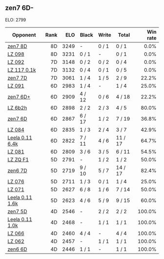## zen7 6D- ##

ELO: 2799

Opponent | Rank | ELO | Black | Write | Total | Win rate
---------|-----:|----:|-------|-------|-------|-------:
[zen7 8D](zen7%208D.md) | 8D | 3249 | - | 0 / 1 | 0 / 1 | 0.0%
[LZ 098](LZ%20098.md) | 8D | 3231 | 0 / 1 | - | 0 / 1 | 0.0%
[LZ 092](LZ%20092.md) | 7D | 3148 | 0 / 2 | 0 / 2 | 0 / 4 | 0.0%
[LZ 117 0.1k](LZ%20117%200.1k.md) | 7D | 3132 | 0 / 4 | 0 / 1 | 0 / 5 | 0.0%
[zen7 7D](zen7%207D.md) | 7D | 3061 | 1 / 4 | 1 / 5 | 2 / 9 | 22.2%
[LZ 091](LZ%20091.md) | 6D | 2983 | 1 / 4 | - | 1 / 4 | 25.0%
[zen7 6D+](zen7%206D+.md) | 6D | 2909 | 4 / 12 | 0 / 6 | 4 / 18 | 22.2%
[LZ 6b2h](LZ%206b2h.md) | 6D | 2898 | 2 / 2 | 2 / 3 | 4 / 5 | 80.0%
[zen7 6D](zen7%206D.md) | 6D | 2867 | 6 / 17 | 1 / 2 | 7 / 19 | 36.8%
[LZ 084](LZ%20084.md) | 6D | 2835 | 1 / 3 | 2 / 4 | 3 / 7 | 42.9%
[Leela 0.11 6.4k](Leela%200.11%206.4k.md) | 6D | 2822 | 7 / 11 | 4 / 6 | 11 / 17 | 64.7%
[LZ 081](LZ%20081.md) | 6D | 2809 | 3 / 6 | 3 / 5 | 6 / 11 | 54.5%
[LZ ZQ F1](LZ%20ZQ%20F1.md) | 5D | 2791 | - | 1 / 2 | 1 / 2 | 50.0%
[zen6 7D](zen6%207D.md) | 5D | 2719 | 9 / 10 | 5 / 7 | 14 / 17 | 82.4%
[LZ 076](LZ%20076.md) | 5D | 2711 | 1 / 3 | 0 / 1 | 1 / 4 | 25.0%
[LZ 071](LZ%20071.md) | 5D | 2627 | 6 / 8 | 1 / 6 | 7 / 14 | 50.0%
[Leela 0.11 1.6k](Leela%200.11%201.6k.md) | 5D | 2623 | 4 / 6 | 5 / 9 | 9 / 15 | 60.0%
[zen7 5D](zen7%205D.md) | 4D | 2546 | - | 2 / 2 | 2 / 2 | 100.0%
[Leela 0.11 1.0k](Leela%200.11%201.0k.md) | 4D | 2468 | - | 1 / 1 | 1 / 1 | 100.0%
[LZ 066](LZ%20066.md) | 4D | 2460 | 4 / 4 | - | 4 / 4 | 100.0%
[LZ 062](LZ%20062.md) | 4D | 2457 | - | 1 / 1 | 1 / 1 | 100.0%
[zen6 6D](zen6%206D.md) | 4D | 2446 | 1 / 1 | - | 1 / 1 | 100.0%
